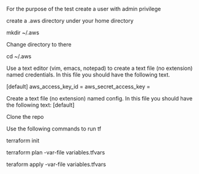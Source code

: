 For the purpose of the test create a user with admin privilege 

create a .aws directory under your home directory

 mkdir ~/.aws

Change directory to there
  
 cd ~/.aws

Use a text editor (vim, emacs, notepad) to create a text file (no extension) named credentials. In this file you should have the following text.

[default]
 aws_access_key_id = <Your access key>
 aws_secret_access_key = <Your secret key>

Create a text file (no extension) named config. In this file you should have the following text:
     [default]

Clone the repo 

Use the following commands to run tf 

terraform init

terraform plan -var-file variables.tfvars

teraform apply -var-file variables.tfvars
